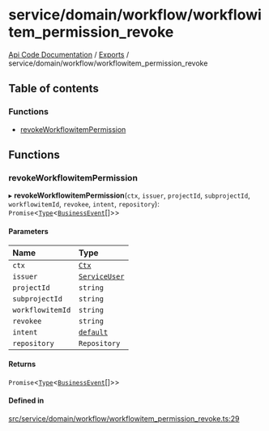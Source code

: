 # service/domain/workflow/workflowitem\_permission\_revoke
 
[Api Code Documentation](../README.md) / [Exports](../modules.md) / service/domain/workflow/workflowitem\_permission\_revoke

## Table of contents

### Functions

- [revokeWorkflowitemPermission](service_domain_workflow_workflowitem_permission_revoke.md#revokeworkflowitempermission)

## Functions

### revokeWorkflowitemPermission

▸ **revokeWorkflowitemPermission**(`ctx`, `issuer`, `projectId`, `subprojectId`, `workflowitemId`, `revokee`, `intent`, `repository`): `Promise`\<[`Type`](result.md#type)\<[`BusinessEvent`](service_domain_business_event.md#businessevent)[]\>\>

#### Parameters

| Name | Type |
| :------ | :------ |
| `ctx` | [`Ctx`](../interfaces/lib_ctx.Ctx.md) |
| `issuer` | [`ServiceUser`](../interfaces/service_domain_organization_service_user.ServiceUser.md) |
| `projectId` | `string` |
| `subprojectId` | `string` |
| `workflowitemId` | `string` |
| `revokee` | `string` |
| `intent` | [`default`](authz_intents.md#default) |
| `repository` | `Repository` |

#### Returns

`Promise`\<[`Type`](result.md#type)\<[`BusinessEvent`](service_domain_business_event.md#businessevent)[]\>\>

#### Defined in

[src/service/domain/workflow/workflowitem_permission_revoke.ts:29](https://github.com/openkfw/TruBudget/blob/3b9e793/api/src/service/domain/workflow/workflowitem_permission_revoke.ts#L29)
